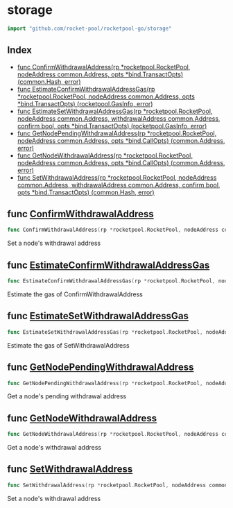 # storage

```go
import "github.com/rocket-pool/rocketpool-go/storage"
```

## Index

- [func ConfirmWithdrawalAddress(rp *rocketpool.RocketPool, nodeAddress common.Address, opts *bind.TransactOpts) (common.Hash, error)](<#func-confirmwithdrawaladdress>)
- [func EstimateConfirmWithdrawalAddressGas(rp *rocketpool.RocketPool, nodeAddress common.Address, opts *bind.TransactOpts) (rocketpool.GasInfo, error)](<#func-estimateconfirmwithdrawaladdressgas>)
- [func EstimateSetWithdrawalAddressGas(rp *rocketpool.RocketPool, nodeAddress common.Address, withdrawalAddress common.Address, confirm bool, opts *bind.TransactOpts) (rocketpool.GasInfo, error)](<#func-estimatesetwithdrawaladdressgas>)
- [func GetNodePendingWithdrawalAddress(rp *rocketpool.RocketPool, nodeAddress common.Address, opts *bind.CallOpts) (common.Address, error)](<#func-getnodependingwithdrawaladdress>)
- [func GetNodeWithdrawalAddress(rp *rocketpool.RocketPool, nodeAddress common.Address, opts *bind.CallOpts) (common.Address, error)](<#func-getnodewithdrawaladdress>)
- [func SetWithdrawalAddress(rp *rocketpool.RocketPool, nodeAddress common.Address, withdrawalAddress common.Address, confirm bool, opts *bind.TransactOpts) (common.Hash, error)](<#func-setwithdrawaladdress>)


## func [ConfirmWithdrawalAddress](<https://github.com/rocket-pool/rocketpool-go/blob/release/storage/rocket-storage.go#L54>)

```go
func ConfirmWithdrawalAddress(rp *rocketpool.RocketPool, nodeAddress common.Address, opts *bind.TransactOpts) (common.Hash, error)
```

Set a node's withdrawal address

## func [EstimateConfirmWithdrawalAddressGas](<https://github.com/rocket-pool/rocketpool-go/blob/release/storage/rocket-storage.go#L48>)

```go
func EstimateConfirmWithdrawalAddressGas(rp *rocketpool.RocketPool, nodeAddress common.Address, opts *bind.TransactOpts) (rocketpool.GasInfo, error)
```

Estimate the gas of ConfirmWithdrawalAddress

## func [EstimateSetWithdrawalAddressGas](<https://github.com/rocket-pool/rocketpool-go/blob/release/storage/rocket-storage.go#L32>)

```go
func EstimateSetWithdrawalAddressGas(rp *rocketpool.RocketPool, nodeAddress common.Address, withdrawalAddress common.Address, confirm bool, opts *bind.TransactOpts) (rocketpool.GasInfo, error)
```

Estimate the gas of SetWithdrawalAddress

## func [GetNodePendingWithdrawalAddress](<https://github.com/rocket-pool/rocketpool-go/blob/release/storage/rocket-storage.go#L22>)

```go
func GetNodePendingWithdrawalAddress(rp *rocketpool.RocketPool, nodeAddress common.Address, opts *bind.CallOpts) (common.Address, error)
```

Get a node's pending withdrawal address

## func [GetNodeWithdrawalAddress](<https://github.com/rocket-pool/rocketpool-go/blob/release/storage/rocket-storage.go#L12>)

```go
func GetNodeWithdrawalAddress(rp *rocketpool.RocketPool, nodeAddress common.Address, opts *bind.CallOpts) (common.Address, error)
```

Get a node's withdrawal address

## func [SetWithdrawalAddress](<https://github.com/rocket-pool/rocketpool-go/blob/release/storage/rocket-storage.go#L38>)

```go
func SetWithdrawalAddress(rp *rocketpool.RocketPool, nodeAddress common.Address, withdrawalAddress common.Address, confirm bool, opts *bind.TransactOpts) (common.Hash, error)
```

Set a node's withdrawal address

